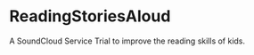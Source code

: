 ReadingStoriesAloud
===================

A SoundCloud Service Trial to improve the reading skills of kids.
